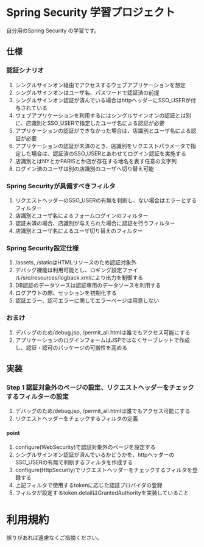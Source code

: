 
# Spring Security 学習プロジェクト

自分用のSpring Security の学習です。

## 仕様

### 認証シナリオ

1. シングルサインオン経由でアクセスするウェブアプリケーションを想定
1. シングルサインオンはユーザ名、パスワードで認証済の前提
1. シングルサインオン認証が済んでいる場合はhttpヘッダーにSSO_USERが付与されている
1. ウェブアプリケーションを利用するにはシングルサインオンの認証とは別に、店識別とSSO_USERで指定したユーザ名による認証が必要
1. アプリケーションの認証ができなかった場合は、店識別とユーザ名による認証が必要
1. アプリケーションの認証が未済のとき、店識別をリクエストパラメータで指定した場合は、認証済のSSO_USERとあわせてログイン認証を実施する
1. 店識別とはNYとかPARISとか店が存在する地名を表す任意の文字列
1. ログイン済のユーザは別の店識別のユーザへ切り替え可能

### Spring Securityが具備すべきフィルタ

1. リクエストヘッダーのSSO_USERの有無を判断し、ない場合はエラーとするフィルター
1. 店識別とユーザ名によるフォームログインのフィルター
1. 認証未済の場合、店識別が与えられた場合に認証を行うフィルター
1. 店識別とユーザ名によるユーザ切り替えのフィルター

### Spring Security設定仕様

1. /assets, /staticはHTMLリソースのため認証対象外
1. デバッグ機能は利用可能とし、ロギング設定ファイル/src/resources/logback.xmlにより出力を制御する
1. DB認証のデータソースは認証専用のデータソースを利用する
1. ログアウトの際、セッションを初期化する
1. 認証エラー、認可エラーに関してエラーページは用意しない

### おまけ

1. デバッグのため/debug.jsp, /permit_all.htmlは誰でもアクセス可能にする
1. アプリケーションのログインフォームはJSPではなくサーブレットで作成し、認証・認可のパッケージの可搬性を高める

## 実装

### Step 1 認証対象外のページの設定、リクエストヘッダーをチェックするフィルターの設定

1. デバッグのため/debug.jsp, /permit_all.htmlは誰でもアクセス可能にする
1. リクエストヘッダーをチェックするフィルタの定義

#### point

1. configure(WebSecurity)で認証対象外のページを設定する
1. シングルサインオン認証が済んでいるかどうかを、httpヘッダーのSSO_USERの有無で判断するフィルタを作成する
1. configure(HttpSecurity)でリクエストヘッダーをチェックするフィルタを登録する
1. 上記フィルタで使用するtokenに応じた認証プロバイダの登録
1. フィルタが設定するtoken.detailはGrantedAuthorityを実装していること

# 利用規約

誤りがあれば遠慮なくご指摘ください。